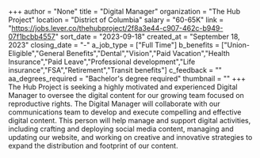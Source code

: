 +++
author = "None"
title = "Digital Manager"
organization = "The Hub Project"
location = "District of Columbia"
salary = "60-65K"
link = "https://jobs.lever.co/thehubproject/2f8a3e44-c907-462c-b949-07f1bcbb4557"
sort_date = "2023-09-18"
created_at = "September 18, 2023"
closing_date = "-"
a_job_type = ["Full Time"]
b_benefits = ["Union-Eligible","General Benefits","Dental","Vision","Paid Vacation","Health Insurance","Paid Leave","Professional development","Life insurance","FSA","Retirement","Transit benefits"]
c_feedback = ""
aa_degrees_required = "Bachelor's degree required"
thumbnail = ""
+++
The Hub Project is seeking a highly motivated and experienced Digital Manager to oversee the digital content for our growing team focused on reproductive rights. The Digital Manager will collaborate with our communications team to develop and execute compelling and effective digital content. This person will help manage and support digital activities, including crafting and deploying social media content, managing and updating our website, and working on creative and innovative strategies to expand the distribution and footprint of our content.